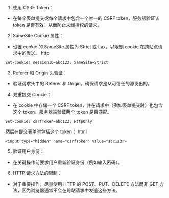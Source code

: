
1. 使用 CSRF Token：

+ 在每个表单提交或每个请求中包含一个唯一的 CSRF token，服务器验证该 token 是否有效，从而防止未经授权的请求。

2. SameSite Cookie 属性：

+ 设置 cookie 的 SameSite 属性为 Strict 或 Lax，以限制 cookie 在跨站点请求中的发送。
http
```
Set-Cookie: sessionID=abc123; SameSite=Strict
```


3. Referer 和 Origin 头验证：

+ 验证请求头中的 Referer 和 Origin，确保请求是从可信任的源发出的。

4. 双重提交 Cookie：

+ 在 cookie 中存储一个 CSRF token，并在请求中（例如表单提交时）也包含这个 token。服务器端验证两个 token 是否匹配。
```
Set-Cookie: csrfToken=abc123; HttpOnly
```
然后在提交表单时包括这个 token：
html
```
<input type="hidden" name="csrfToken" value="abc123">
```
5. 验证用户身份：

+ 在关键操作前要求用户重新验证身份（例如输入密码）。

6. HTTP 请求方法的限制：

+ 对于重要操作，尽量使用 HTTP 的 POST、PUT、DELETE 方法而非 GET 方法，因为浏览器通常不会在跨站请求中发送这些方法。
